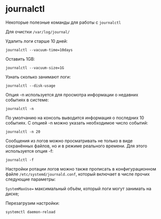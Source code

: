 # journalctl
Некоторые полезные команды для работы с `journalctl`

Для очистки `/var/log/journal/`

Удалить логи старше 10 дней:
```
journalctl --vacuum-time=10days
```
Оставить 1GB:
```
journalctl --vacuum-size=1G
```
Узнать сколько занимают логи:
```
journalctl --disk-usage
```


Опция -n используется для просмотра информации о недавних событиях в системе:
```
journalctl -n
```

По умолчанию на консоль выводится информация о последних 10 событиях. С опцией -n можно указать необходимое число событий:
```
journalctl -n 20
```

Сообщения из логов можно просматривать не только в виде сохранённых файлов, но и в режиме реального времени. Для этого используется опция -f:
```
journalctl -f 
```
Настройки ротации логов можно также прописать в конфигурационном файле `/еtc/systemd/journald.conf`, который включает в числе прочих следующие параметры:

`SystemMaxUse=` максимальный объём, который логи могут занимать на диске;

Перезагрузим настройки:
```
systemctl daemon-reload
```
